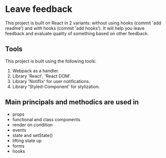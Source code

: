 # Leave feedback

This project is built on React in 2 variants: without using hooks (commit 'add
readme') and with hooks (commit 'add hooks'). It will help you leave feedback
and evaluate quality of something based on other feedback.

## Tools

This project is built using the following tools:

1. Webpack as a handler.
2. Library 'React', 'React DOM'.
3. Library 'Notiflix' for user notifications.
4. Library 'Styled-Component' for stylization.

## Main principals and methodics are used in

- props
- functional and class components
- render on condition
- events
- state and setState()
- lifting state up
- forms
- hooks
